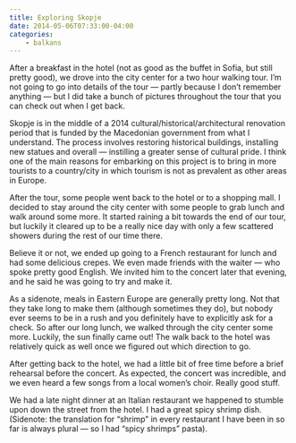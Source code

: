 ```yaml
---
title: Exploring Skopje
date: 2014-05-06T07:33:00-04:00
categories:
    - balkans
---
```


After a breakfast in the hotel (not as good as the buffet in Sofia, but still pretty good), we drove into the city center for a two hour walking tour. I’m not going to go into details of the tour — partly because I don’t remember anything — but I did take a bunch of pictures throughout the tour that you can check out when I get back.

Skopje is in the middle of a 2014 cultural/historical/architectural renovation period that is funded by the Macedonian government from what I understand. The process involves restoring historical buildings, installing new statues and overall — instilling a greater sense of cultural pride. I think one of the main reasons for embarking on this project is to bring in more tourists to a country/city in which tourism is not as prevalent as other areas in Europe.

After the tour, some people went back to the hotel or to a shopping mall. I decided to stay around the city center with some people to grab lunch and walk around some more. It started raining a bit towards the end of our tour, but luckily it cleared up to be a really nice day with only a few scattered showers during the rest of our time there.

Believe it or not, we ended up going to a French restaurant for lunch and had some delicious crepes. We even made friends with the waiter — who spoke pretty good English. We invited him to the concert later that evening, and he said he was going to try and make it.

As a sidenote, meals in Eastern Europe are generally pretty long. Not that they take long to make them (although sometimes they do), but nobody ever seems to be in a rush and you definitely have to explicitly ask for a check. So after our long lunch, we walked through the city center some more. Luckily, the sun finally came out! The walk back to the hotel was relatively quick as well once we figured out which direction to go.

After getting back to the hotel, we had a little bit of free time before a brief rehearsal before the concert. As expected, the concert was incredible, and we even heard a few songs from a local women’s choir. Really good stuff.

We had a late night dinner at an Italian restaurant we happened to stumble upon down the street from the hotel. I had a great spicy shrimp dish. (Sidenote: the translation for “shrimp” in every restaurant I have been in so far is always plural — so I had “spicy shrimps” pasta).
